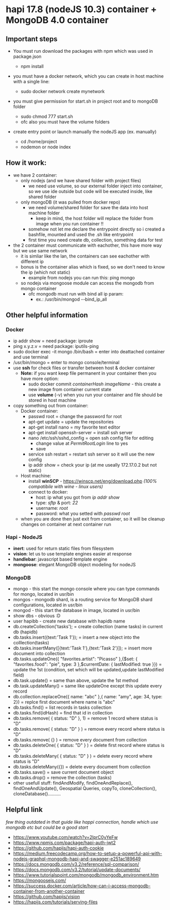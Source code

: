 # hapi 17.8 (nodeJS 10.3) container + MongoDB 4.0 container


## Important steps

* You must run download the packages with npm which was used in package.json
    * npm install

* you must have a docker network, which you can create in host machine with a single line:
    * sudo docker network create mynetwork

* you must give permission for start.sh in project root and to mongoDB folder
    * sudo chmod 777 start.sh
    * ofc also you must have the volume folders

* create entry point or launch manually the nodeJS app (ex. manually)
    * cd /home/project
    * nodemon or node index


## How it work:

* we have 2 container:
    * only nodejs (and we have shared folder with project files)
        * we need use volume, so our external folder inject into container, so we use ide outside but code will be executed inside, like shared folder
    * only mongoDB (it was pulled from docker repo)
        * we need volume/shared folder for save the data into host machine folder
            * keep in mind, the host folder will replace the folder from image when you run container !!
        * somehow not let me declare the entrypoint directly so i created a bashfile, mounted and used the .sh like entrypoint
        * first time you need create db, collection, something data for test
* the 2 container must communicate with eachother, this have more way but we use same network
    * it is simliar like the lan, the containers can see eachother with different ip
    * bonus is the container alias which is fixed, so we don't need to know the ip (which not static)
        * example from nodejs you can run this: ping mongo
    * so nodejs via mongoose module can access the mongodb from mongo container
        * ofc mongodb must run with bind all ip param:
             * ex.: /usr/bin/mongod --bind_ip_all


## Other helpful information

### Docker
* ip addr show = need package: iproute
* ping x.y.z.v = need package: iputils-ping
* sudo docker exec -it mongo /bin/bash = enter into deattached container and use terminal
* /usr/bin/mongo = enter to mongo console/terminal
* use **ssh** for check files or transfer between host & docker container
    * **Note:** if you want keep file permanent in your container then you have more option:
        * sudo docker commit *containerHash* *imageName* - this create a new image from container current state
        * use **volume** (-v) when you run your container and file should be stored in host machine
* copy something out from container:
    * Docker container:
        * passwd root = change the password for root
        * apt-get update = update the repositories
        * apt-get install nano = my favorite text editor
        * apt-get install openssh-server = install ssh server
        * nano /etc/ssh/sshd_config = open ssh config file for editing
            * change value at *PermitRootLogin* line to yes
            * save
        * service ssh restart = restart ssh server so it will use the new config
        * ip addr show = check your ip (at me useally 172.17.0.2 but not static)
    * Host machine:
        * install **winSCP** - https://winscp.net/eng/download.php *(100% compatibile with wine - linux users)*
        * connect to docker:
            * host: ip what you got from *ip addr show*
            * type: *sftp* & port: *22*
            * username: *root*
            * password: what you setted with *passwd root*
    * when you are done then just exit from container, so it will be cleanup changes on container at next container run



### Hapi - NodeJS
* **inert**: used for return static files from filesystem
* **vision**: let us to use template engines easier at response
* **handlebar**: javascript based template engine
* **mongoose**: elegant MongoDB object modeling for nodeJS

### MongoDB
* mongo - this start the mongo console where you can type commands for mongo, located in usr/bin
* mongos - mongodb shard, is a routing service for MongoDB shard configurations, located in usr/bin
* mongod - this start the database in image, located in usr/bin
* show dbs - obvious :D
* user hapibb - create new database with hapidb name
* db.createCollection('tasks'); = create collection (name tasks) in current db (hapidb)
* db.tasks.insert({text:'Task 1'}); = insert a new object into the colllection(tasks)
* db.tasks.insertMany([{text:'Task 1'},{text:'Task 2'}]); = insert more document into collection
* db.tasks.updateOne({ "favorites.artist": "Picasso" },{$set: { "favorites.food": "pie", type: 3 },$currentDate: { lastModified: true }}) = update the 1st (condition, set which will be updated,update lastModified field)
* db.task.update() = same than above, update the 1st method
* db.task.updateMany() = same like updateOne except this update every record
* db.collection.replaceOne({ name: "abc" },{ name: "amy", age: 34, type: 2}) = replce first document where name is "abc"
* db.tasks.find() = list records in tasks collection
* db.tasks.find(idHash) = find that id in collection
* db.tasks.remove( { status: "D" }, 1) = remove 1 record where status is "D"
* db.tasks.remove( { status: "D" } ) = remove every record where status is "D"
* db.tasks.remove( {} ) = remove every document from collection
* db.tasks.deleteOne( { status: "D" } ) = delete first record where status is "D"
* db.tasks.deleteMany( { status: "D" } ) = delete every record where status is "D"
* db.tasks.deleteMany({}) = delete every document from collection
* db.tasks.save() = save current document object
* db.tasks.drop() = remove the collection (tasks)
* other usefull stuff: findAndModify, findOneAndReplace(), findOneAndUpdate(), Geospatial Queries, copyTo, cloneCollection(), cloneDatabase()..........



## Helpful link

*few thing outdated in that guide like happi connection, handle which use mongodb etc but could be a good start*

* https://www.youtube.com/watch?v=2lprC0yYeFw
* https://www.npmjs.com/package/hapi-auth-jwt2
* https://github.com/hapijs/hapi-auth-cookie
* https://medium.freecodecamp.org/how-to-setup-a-powerful-api-with-nodejs-graphql-mongodb-hapi-and-swagger-e251ac189649
* https://docs.mongodb.com/v3.2/reference/sql-comparison/
* https://docs.mongodb.com/v3.2/tutorial/update-documents/
* https://www.tutorialspoint.com/mongodb/mongodb_environment.htm
* https://mongoosejs.com/
* https://success.docker.com/article/how-can-i-access-mongodb-container-from-another-container
* https://github.com/hapijs/vision
* https://hapijs.com/tutorials/serving-files

